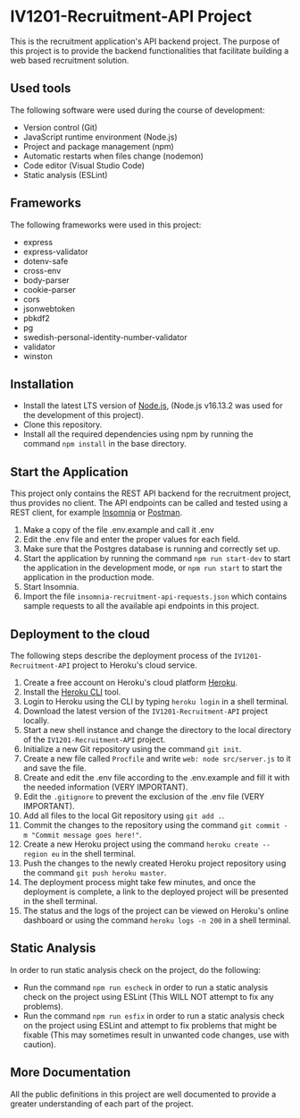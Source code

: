 # IV1201-Recruitment-API Project
This is the recruitment application's API backend project. The purpose of this project is to provide the backend functionalities that facilitate building a web based recruitment solution.

## Used tools

The following software were used during the course of development:

- Version control (Git)
- JavaScript runtime environment (Node.js)
- Project and package management (npm)
- Automatic restarts when files change (nodemon)
- Code editor (Visual Studio Code)
- Static analysis (ESLint)

## Frameworks

The following frameworks were used in this project:

- express
- express-validator
- dotenv-safe
- cross-env
- body-parser
- cookie-parser
- cors
- jsonwebtoken
- pbkdf2
- pg
- swedish-personal-identity-number-validator
- validator
- winston

## Installation

- Install the latest LTS version of [Node.js](https://nodejs.org/), (Node.js v16.13.2 was used for the development of this project).
- Clone this repository.
- Install all the required dependencies using npm by running the command `npm install` in the base directory.

## Start the Application

This project only contains the REST API backend for the recruitment project, thus provides no client. The API endpoints can be called and tested using a REST client, for example [Insomnia](https://insomnia.rest/) or [Postman](https://www.postman.com/).

1. Make a copy of the file .env.example and call it .env
2. Edit the .env file and enter the proper values for each field.
3. Make sure that the Postgres database is running and correctly set up.
4. Start the application by running the command `npm run start-dev` to start the application in the development mode, or `npm run start` to start the application in the production mode.
5. Start Insomnia.
6. Import the file `insomnia-recruitment-api-requests.json` which contains sample requests to all the available api endpoints in this project.

## Deployment to the cloud

The following steps describe the deployment process of the `IV1201-Recruitment-API` project to Heroku's cloud service.

1. Create a free account on Heroku's cloud platform [Heroku](https://heroku.com/).
2. Install the [Heroku CLI](https://devcenter.heroku.com/articles/heroku-cli) tool.
3. Login to Heroku using the CLI by typing `heroku login` in a shell terminal.
4. Download the latest version of the `IV1201-Recruitment-API` project locally.
5. Start a new shell instance and change the directory to the local directory of the `IV1201-Recruitment-API` project.
6. Initialize a new Git repository using the command `git init`.
7. Create a new file called `Procfile` and write `web: node src/server.js` to it and save the file.
8. Create and edit the .env file according to the .env.example and fill it with the needed information (VERY IMPORTANT).
9. Edit the `.gitignore` to prevent the exclusion of the .env file (VERY IMPORTANT).
10. Add all files to the local Git repository using `git add .`.
11. Commit the changes to the repository using the command `git commit -m "Commit message goes here!"`.
12. Create a new Heroku project using the command `heroku create --region eu` in the shell terminal.
13. Push the changes to the newly created Heroku project repository using the command `git push heroku master`.
14. The deployment process might take few minutes, and once the deployment is complete, a link to the deployed project will be presented in the shell terminal.
15. The status and the logs of the project can be viewed on Heroku's online dashboard or using the command `heroku logs -n 200` in a shell terminal.

## Static Analysis

In order to run static analysis check on the project, do the following:

- Run the command `npm run escheck` in order to run a static analysis check on the project using ESLint (This WILL NOT attempt to fix any problems).
- Run the command `npm run esfix` in order to run a static analysis check on the project using ESLint and attempt to fix problems that might be fixable (This may sometimes result in unwanted code changes, use with caution).


## More Documentation

All the public definitions in this project are well documented to provide a greater understanding of each part of the project. 
